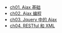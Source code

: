 - [ch01. Ajax 基础](Ajax/ch01)
- [ch02. Ajax 编程](Ajax/ch02)
- [ch03. Jquery 中的 Ajax](Ajax/ch03)
- [ch04. RESTful 和 XML](Ajax/ch04)
